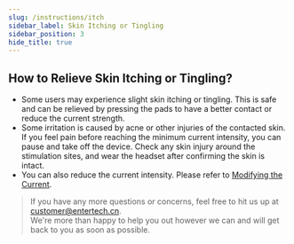 ```yaml
---
slug: /instructions/itch
sidebar_label: Skin Itching or Tingling
sidebar_position: 3
hide_title: true
---
```


## How to Relieve Skin Itching or Tingling?
- Some users may experience slight skin itching or tingling. This is safe and can be relieved by pressing the pads to have a better contact or reduce the current strength.
- Some irritation is caused by acne or other injuries of the contacted skin. If you feel pain before reaching the minimum current intensity, you can pause and take off the device. Check any skin injury around the stimulation sites, and wear the headset after confirming the skin is intact.
- You can also reduce the current intensity. Please refer to [Modifying the Current](/instructions/change-intensity).

> If you have any more questions or concerns, feel free to hit us up at customer@entertech.cn.  
> We're more than happy to help you out however we can and will get back to you as soon as possible.